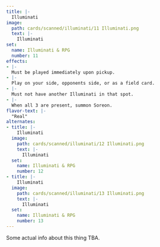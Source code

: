 ```yaml
---
title: |-
  Illuminati
image: 
  path: cards/scanned/illuminati/11 Illuminati.png
  text: |-
    Illuminati
set:
  name: Illuminati & RPG
  number: 11
effects: 
- |-
  Must be played immediately upon pickup.
- |-
  Play on your side, opponents side, or as a field card.
- |-
  Must not have another Illuminati in that spot.
- |-
  When all 3 are present, summon Soreon.
flavor-text: |-
  "Real"
alternates:
- title: |-
    Illuminati
  image:
    path: cards/scanned/illuminati/12 Illuminati.png
    text: |-
      Illuminati
  set:
    name: Illuminati & RPG
    number: 12
- title: |-
    Illuminati
  image:
    path: cards/scanned/illuminati/13 Illuminati.png
    text: |-
      Illuminati
  set:
    name: Illuminati & RPG
    number: 13
---
```

Some actual info about this thing TBA.
